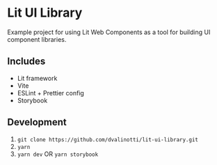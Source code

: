 # Lit UI Library

Example project for using Lit Web Components as a tool for building UI component libraries.

## Includes

- Lit framework
- Vite
- ESLint + Prettier config
- Storybook

## Development

1. `git clone https://github.com/dvalinotti/lit-ui-library.git`
2. `yarn`
3. `yarn dev` OR `yarn storybook`
